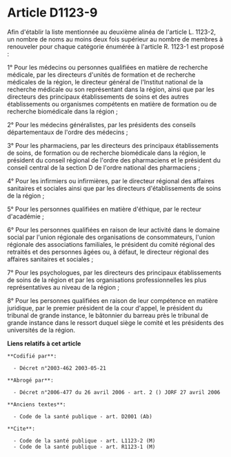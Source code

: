 # Article D1123-9

Afin d'établir la liste mentionnée au deuxième alinéa de l'article L. 1123-2, un nombre de noms au moins deux fois supérieur
au nombre de membres à renouveler pour chaque catégorie énumérée à l'article R. 1123-1 est proposé :

1° Pour les médecins ou personnes qualifiées en matière de recherche médicale, par les directeurs d'unités de formation et de
recherche médicales de la région, le directeur général de l'Institut national de la recherche médicale ou son représentant
dans la région, ainsi que par les directeurs des principaux établissements de soins et des autres établissements ou
organismes compétents en matière de formation ou de recherche biomédicale dans la région ;

2° Pour les médecins généralistes, par les présidents des conseils départementaux de l'ordre des médecins ;

3° Pour les pharmaciens, par les directeurs des principaux établissements de soins, de formation ou de recherche biomédicale
dans la région, le président du conseil régional de l'ordre des pharmaciens et le président du conseil central de la section
D de l'ordre national des pharmaciens ;

4° Pour les infirmiers ou infirmières, par le directeur régional des affaires sanitaires et sociales ainsi que par les
directeurs d'établissements de soins de la région ;

5° Pour les personnes qualifiées en matière d'éthique, par le recteur d'académie ;

6° Pour les personnes qualifiées en raison de leur activité dans le domaine social par l'union régionale des organisations de
consommateurs, l'union régionale des associations familiales, le président du comité régional des retraités et des personnes
âgées ou, à défaut, le directeur régional des affaires sanitaires et sociales ;

7° Pour les psychologues, par les directeurs des principaux établissements de soins de la région et par les organisations
professionnelles les plus représentatives au niveau de la région ;

8° Pour les personnes qualifiées en raison de leur compétence en matière juridique, par le premier président de la cour
d'appel, le président du tribunal de grande instance, le bâtonnier du barreau près le tribunal de grande instance dans le
ressort duquel siège le comité et les présidents des universités de la région.

**Liens relatifs à cet article**

	**Codifié par**:

	  - Décret n°2003-462 2003-05-21

	**Abrogé par**:

	  - Décret n°2006-477 du 26 avril 2006 - art. 2 () JORF 27 avril 2006

	**Anciens textes**:

	  - Code de la santé publique - art. D2001 (Ab)

	**Cite**:

	  - Code de la santé publique - art. L1123-2 (M)
	  - Code de la santé publique - art. R1123-1 (M)
